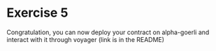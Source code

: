# Exercise 5

Congratulation, you can now deploy your contract on alpha-goerli and interact with it through voyager (link is in the README)